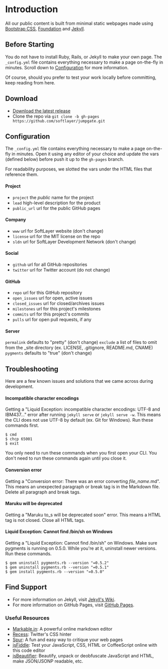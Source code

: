 # Introduction

All our public content is built from minimal static webpages made using [Bootstrap CSS](http://getboostrap.com), [Foundation](http://foundation.zurb.com) and [Jekyll](http://jekyllrb.com).

## Before Starting
You do not have to install Ruby, Rails, or Jekyll to make your own page. The `_config.yml` file contains everything necessary to make a page on-the-fly in minutes. Scroll down to [Configuration](#configuration) for more information.

Of course, should you prefer to test your work locally before committing, keep reading from here.

## Download

* [Download the latest release](https://github.com/softlayer/jumpgate/archive/gh-pages.zip)
* Clone the repo via `git clone -b gh-pages https://github.com/softlayer/jumpgate.git`

## Configuration
The `_config.yml` file contains everything necessary to make a page on-the-fly in minutes. Open it using any editor of your choice and update the vars (defined below) before push it up to the `gh-pages` branch.

For readability purposes, we slotted the vars under the HTML files that reference them.

#### Project
* `project` the *public* name for the project
* `lead` high-level description for the product
* `public_url` url for the public GitHub pages

#### Company
* `www` url for SoftLayer website (don't change)
* `license` url for the MIT license on the repo
* `sldn` url for SoftLayer Development Network (don't change)

#### Social
* `github` url for all GitHub repositories
* `twitter` url for Twitter account (do not change)

#### GitHub
* `repo` url for this GitHub repository
* `open_issues` url for open, active issues
* `closed_issues` url for closed/archives issues
* `milestones` url for this project's milestones
* `commits` url for this project's commits
* `pulls` url for open pull requests, if any

#### Server
`permalink` defaults to "pretty" (don't change)
`exclude` a list of files to omit from the _site directory (ex. LICENSE, .gitignore, README.md, CNAME)
`pygments` defaults to "true" (don't change)

## Troubleshooting

Here are a few known issues and solutions that we came across during development. 

#### Incompatible character encodings

Getting a "Liquid Exception: incompatible character encodings: UTF-8 and IBM437..." error after running `jekyll serve` or `jekyll serve -w`. This means the CLI does not use UTF-8 by default (ex. Git for Windows). Run these commands first.

    $ cmd
    $ chcp 65001
    $ exit

You only need to run these commands when you first open your CLI. You don't need to run these commands again until you close it.

#### Conversion error

Getting a "Conversion error: There was an error converting *file_name*.md". This means an unexpected paragraph or break tag is in the Markdown file. Delete all paragraph and break tags.

#### Maruku will be deprecated

Getting a "Maruku to_s will be deprecated soon" error. This means a HTML tag is not closed. Close all HTML tags.

#### Liquid Exception: Cannot find /bin/sh on Windows

Getting a "Liquid Exception: Cannot find /bin/sh" on Windows. Make sure pygments is running on 0.5.0. While you're at it, uninstall newer versions. Run these commands.

    $ gem uninstall pygments.rb --version "=0.5.2"
    $ gem uninstall pygments.rb --version "=0.5.1"
    $ gem install pygments.rb --version "=0.5.0"

## Find Support
* For more information on Jekyll, visit [Jekyll's Wiki](https://github.com/mojombo/jekyll/wiki).
* For more information on GitHub Pages, visit [GitHub Pages](http://pages.github.com).

### Useful Resources

* [Markable.in](http://markable.in): A powerful online markdown editor
* [Recess](http://twitter.github.io/recess): Twitter's CSS hinter
* [Spur](http://www.spurapp.com): A fun and easy way to critique your web pages
* [jsFiddle](http://jsfiddle.net): Test your JavaScript, CSS, HTML or CoffeeScript online with this code editor
* [jsBeautifier](http://jsbeautifier.org): Beautify, unpack or deobfuscate JavaScript and HTML, make JSON/JSONP readable, etc.